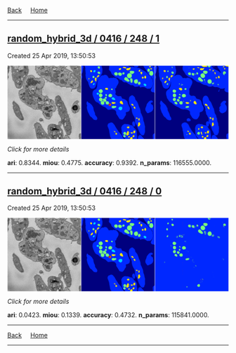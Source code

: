 
[Back](..)&nbsp;&nbsp;&nbsp;&nbsp;&nbsp;[Home](https://leapmanlab.github.io/snapshots)

---

<div class="summary"><a href="1"><h2>random_hybrid_3d / 0416 / 248 / 1</h2></a><p>Created 25 Apr 2019, 13:50:53
</p><a href="1"><img src="1/media/summary.png" align="center"></a><p>
<i>Click for more details</i>
</p></div>

**ari**: 0.8344. **miou**: 0.4775. **accuracy**: 0.9392. **n_params**: 116555.0000. 

---

<div class="summary"><a href="0"><h2>random_hybrid_3d / 0416 / 248 / 0</h2></a><p>Created 25 Apr 2019, 13:50:53
</p><a href="0"><img src="0/media/summary.png" align="center"></a><p>
<i>Click for more details</i>
</p></div>

**ari**: 0.0423. **miou**: 0.1339. **accuracy**: 0.4732. **n_params**: 115841.0000. 

---

[Back](..)&nbsp;&nbsp;&nbsp;&nbsp;&nbsp;[Home](https://leapmanlab.github.io/snapshots)

---